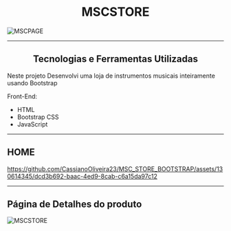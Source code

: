 <h1 align="center">MSCSTORE</h1>


![MSCPAGE](https://github.com/CassianoOliveira23/MSC_STORE_BOOTSTRAP/assets/130614345/1da9f9aa-4992-4593-800c-9a1efa76b9d2)

---

<h2 align="center">Tecnologias e Ferramentas Utilizadas</h2>

<p>Neste projeto Desenvolvi uma loja de instrumentos musicais inteiramente usando Bootstrap</p>

 Front-End:
  - HTML
  - Bootstrap CSS
  - JavaScript

---

<h2>HOME</h2>


https://github.com/CassianoOliveira23/MSC_STORE_BOOTSTRAP/assets/130614345/dcd3b692-baac-4ed9-8cab-c6a15da97c12


---

<h2>Página de Detalhes do produto</h2>

![MSCSTORE](https://github.com/CassianoOliveira23/MSC_STORE_BOOTSTRAP/assets/130614345/15c9e72a-881f-4fb8-aa27-3242d428446b)

